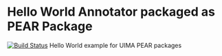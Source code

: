 # Hello World Annotator packaged as PEAR Package 
[![Build Status](https://travis-ci.com/cgaege/hello-world-pear.svg?branch=master)](https://travis-ci.com/cgaege/hello-world-pear)
Hello World example for UIMA PEAR packages
